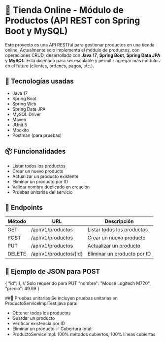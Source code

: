 # 🛒 Tienda Online - Módulo de Productos (API REST con Spring Boot y MySQL)

Este proyecto es una API RESTful para gestionar productos en una tienda online. Actualmente solo implementa el módulo de productos, con operaciones CRUD, desarrollado con **Java 17**, **Spring Boot**, **Spring Data JPA** y **MySQL**. Está diseñado para ser escalable y permitir agregar más módulos en el futuro (clientes, órdenes, pagos, etc.).

## 🚀 Tecnologías usadas

- Java 17
- Spring Boot
- Spring Web
- Spring Data JPA
- MySQL Driver
- Maven
- JUnit 5
- Mockito
- Postman (para pruebas)

## 📦 Funcionalidades

- Listar todos los productos
- Crear un nuevo producto
- Actualizar un producto existente
- Eliminar un producto por ID
- Validar nombre duplicado en creación
- Pruebas unitarias del servicio

## 🔧 Endpoints

| Método | URL                     | Descripción                   |
|--------|--------------------------|-------------------------------|
| GET    | /api/v1/productos        | Listar todos los productos    |
| POST   | /api/v1/productos        | Crear un nuevo producto       |
| PUT    | /api/v1/productos        | Actualizar un producto        |
| DELETE | /api/v1/productos/{id}   | Eliminar un producto por ID   |

## 🧪 Ejemplo de JSON para POST

{
  "id": 1,            // Solo requerido para PUT
  "nombre": "Mouse Logitech M720",
  "precio": 49.99
}

##🧪 Pruebas unitarias
Se incluyen pruebas unitarias en ProductoServiceImplTest.java para:
- Obtener todos los productos
- Guardar un producto
- Verificar existencia por ID
- Eliminar un producto
✅ Cobertura total:
- ProductoServiceImpl: 100% métodos cubiertos, 100% líneas cubiertas



